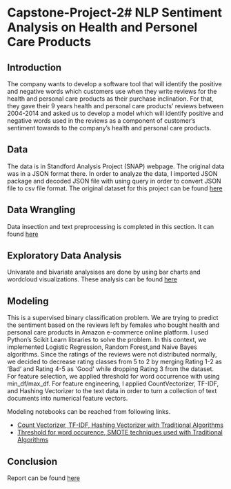 # Capstone-Project-2# NLP Sentiment Analysis on Health and Personel Care Products

## Introduction
The company wants to develop a software tool that will identify the positive and negative words which customers use when they write reviews for the health and personal care products as their purchase inclination. For that, they gave their 9 years health and personal care products’ reviews between 2004-2014 and asked us to develop a model which will identify positive and negative words used in the reviews as a component of customer’s sentiment towards to the company’s health and personal care products. 

## Data

The data is in Standford Analysis Project (SNAP) webpage. The original data was in a JSON format there. In order to analyze the data, I imported JSON package and decoded JSON file with using query in order to convert JSON file to csv file format. The original dataset for this project can be found [here](http://snap.stanford.edu/data/amazon/productGraph/categoryFiles/reviews_Health_and_Personal_Care_10.json.gz)

## Data Wrangling
  Data insection and text preprocessing is completed in this section. It can found [here](https://github.com/eakbu/Capstone-Project-2/blob/main/data%20wrangling/amazon%20health%20and%20personal-care%20sentiment%20analysis.ipynb)

## Exploratory Data Analysis
Univarate and bivariate analysises are done by using bar charts and wordcloud visualizations. These analysis can be found [here](https://github.com/eakbu/Capstone-Project-2/blob/main/data%20storytelling/Exploratory_Data_Analysis_for_Sentiment_Analysis.ipynb)

## Modeling
This is a supervised binary classification problem. We are trying to predict the sentiment based on the reviews left by females who bought health and personal care products in Amazon e-commerce online platform. I used Python’s Scikit Learn libraries to solve the problem. In this context, we implemented Logistic Regression, Random Forest,and  Naive Bayes algorithms. 
Since the ratings of the reviews were not distributed normally, we decided to decrease rating classes from 5 to 2 by merging Rating 1-2 as ‘Bad’ and Rating 4-5 as 'Good' while dropping Rating 3 from the dataset.
For feature selection, we applied threshold for word occurrence with using min_df/max_df. For feature engineering, I applied CountVectorizer, TF-IDF, and Hashing Vectorizer to the text data in order to turn a collection of text documents into numerical feature vectors. 

Modeling notebooks can be reached from following links. 

- [Count Vectorizer, TF-IDF, Hashing Vectorizer with Traditional Algorithms](https://github.com/eakbu/Capstone-Project-2/blob/main/data%20feature%20selection%20and%20model%20building/feature%20selection%20and%20model%20building.ipynb)
- [Threshold for word occurence, SMOTE techniques used with Traditional Algorithms](https://github.com/eakbu/Capstone-Project-2/blob/main/data%20feature%20selection%20and%20model%20building/feature%20selection%20and%20model%20building-model%20performance%20improvement.ipynb)

## Conclusion
Report can be found [here](https://github.com/eakbu/Capstone-Project-2/blob/main/mile%20stone%20report/capstone%202%20mile%20stone%20report%20%20final.pages)
